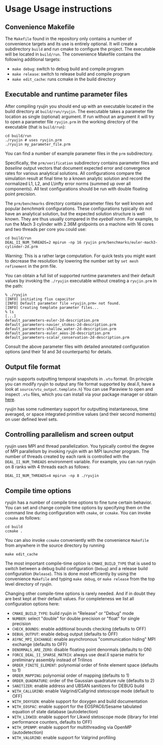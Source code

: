 Usage Usage instructions
========================

Convenience Makefile
--------------------

The `Makefile` found in the repository only contains a number of
convenience targets and its use is entirely optional. It will create a
subdirectory `build` and run cmake to configure the project. The executable
will be located in `build/run`. The convenience Makefile contains the
following additional targets:
  - `make debug`:  switch to debug build and compile program
  - `make release`:  switch to release build and compile program
  - `make edit_cache`:  runs ccmake in the build directory

Executable and runtime parameter files
--------------------------------------

After compiling ryujin you should end up with an executable located in the
build directory at `build/run/ryujin`. The executable takes a parameter
file location as single (optional) argument. If run without an argument it
will try to open a parameter file `ryujin.prm` in the working directory of
the executable (that is `build/run`):
```
cd build/run
./ryujin # uses ryujin.prm
./ryujin my_parameter_file.prm
```
You can find a number of example parameter files in the `prm` subdirectory.

Specifically, the `prm/verification` subdirectory contains parameter files
and <i>baseline</i> output vectors that document expected error and
convergence rates for various analytical solutions. All configurations
compare the simulation result at final time to a known analytic solution
and record the normalized L1, L2, and L\infty error norms (summed up over
all components). All test configurations should be run with double floating
point precision.

The `prm/benchmarks` directory contains parameter files for well known and
popular <i>benchmark</i> configurations. These configurations typically do
not have an analytical solution, but the expected solution structure is
well known. They are thus usually compared in the <i>eyeball norm</i>.
For example, to run the Mach 3 cylinder with 2.36M gridpoints on a machine
with 16 cores and two threads per core you could use:
```
cd build/run
DEAL_II_NUM_THREADS=2 mpirun -np 16 ryujin prm/benchmarks/euler-mach3-cylinder-2d.prm
```
Warning: This is a rather large computation. For quick tests you might want
to decrease the resolution by lowering the number set by `set mesh
refinement` in the prm file.

You can obtain a full list of supported runtime parameters and their
default values by invoking the `./ryujin` executable without creating a
`ryujin.prm` in the path:
```
% ./ryujin
[INFO] initiating flux capacitor
[INFO] Default parameter file »ryujin.prm« not found.
[INFO] Creating template parameter files...
% ls
[...]
default_parameters-euler-2d-description.prm
default_parameters-navier_stokes-2d-description.prm
default_parameters-shallow_water-2d-description.prm
default_parameters-euler_aeos-2d-description.prm
default_parameters-scalar_conservation-2d-description.prm
```
Consult the above parameter files with detailed annotated configuration
options (and their 1d and 3d counterparts) for details.

Output file format
------------------

ryujin supports outputting temporal snapshots in `.vtu` format. (In
principle you can modify ryujin to output any file format supported by
deal.II, have a look at `source/vtu_output.template.h`) You can use
Paraview to open and inspect `.vtu` files, which you can install via your
package manager or obtain [here](https://www.paraview.org/).

ryujin has some rudimentary support for outputting instantaneous, time
averaged, or space integrated primitive values (and their second moments)
on user defined level sets.

Controlling parallelism and screen output
-----------------------------------------

ryujin uses MPI and thread parallelization. You typically control the
degree of MPI parallelism by invoking ryujin with an MPI launcher program.
The number of threads created by each rank is controlled with the
`DEAL_II_NUM_THREADS` environment variable. For example, you can run ryujin
on 8 ranks with 4 threads each as follows:
```
DEAL_II_NUM_THREADS=4 mpirun -np 8 ./ryujin
```


Compile time options
--------------------

ryujin has a number of compile time options to fine tune certain behavior.
You can set and change compile time options by specifying them on the
command line during configuration with `cmake`, or `ccmake`. You can invoke
`ccmake` as follows:
```
cd build
ccmake .
```
You can also invoke `ccmake` conveniently with the convenience `Makefile`
from anywhere in the source directory by running
```
make edit_cache
```

The most important compile-time option is `CMAKE_BUILD_TYPE` that is used
to switch between a debug build configuration (`Debug`) and a release build
configuration (`Release`). This is done most efficiently by using the
convenience `Makefile` and typing `make debug`, or `make release` from the
top level directory of ryujin.

Changing other compile-time options is rarely needed. And if in doubt they
are best kept at their default values. For completeness we list all
configuration options here:
  - `CMAKE_BUILD_TYPE`: build ryujin in "Release" or "Debug" mode
  - `NUMBER`: select "double" for double precision or "float" for single precision
  - `CHECK_BOUNDS`: enable additional bounds checking (defaults to OFF)
  - `DEBUG_OUTPUT`: enable debug output (defaults to OFF)
  - `ASYNC_MPI_EXCHANGE`: enable asynchronous "communication hiding" MPI exchange (defaults to OFF)
  - `DENORMALS_ARE_ZERO`: disable floating point denormals (defaults to ON)
  - `FORCE_DEAL_II_SPARSE_MATRIX`: always use deal.II sparse matrix for preliminary assembly instead of Trilinos
  - `ORDER_FINITE_ELEMENT`: polynomial order of finite element space (defaults to 1)
  - `ORDER_MAPPING`: polynomial order of mapping (defaults to 1)
  - `ORDER_QUADRATURE`: order of the Gaussian quadrature rule (defaults to 2)
  - `SANITIZER`: enable address and UBSAN sanitizers for DEBUG build
  - `WITH_CALLGRIND`: enable Valgrind/Callgrind stetoscope mode (default to OFF)
  - `WITH_DOXYGEN`: enable support for doxygen and build documentation
  - `WITH_EOSPAC`: enable support for the EOSPAC6/Sesame tabulated equation of state database (autodetection)
  - `WITH_LIKWID`: enable support for Likwid stetoscope mode (library for Intel performance counters, defaults to OFF)
  - `WITH_OPENMP`: enable support for multithreading via OpenMP (autodetection)
  - `WITH_VALGRIND`: enable support for Valgrind profiling
